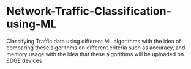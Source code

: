 # Network-Traffic-Classification-using-ML
Classifying Traffic data using different ML algorithms with the idea of comparing these algorithms on different criteria such as accuracy, and memory usage with the idea that these algorithms will be uploaded on EDGE devices

